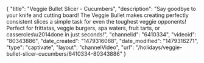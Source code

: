{
    "title": "Veggie Bullet Slicer - Cucumbers",
    "description": "Say goodbye to your knife and cutting board! The Veggie Bullet makes creating perfectly consistent slices a simple task for even the toughest veggie opponents! Perfect for frittatas, veggie burgers, spa waters, fruit tarts, or casseroles\u2014done in just seconds!",
    "channelid": "6410334",
    "videoid": "80343886",
    "date_created": "1479316068",
    "date_modified": "1479316271",
    "type": "captivate",
    "layout": "channelVideo",
    "url": "\/holidays\/veggie-bullet-slicer-cucumbers\/6410334-80343886"
}